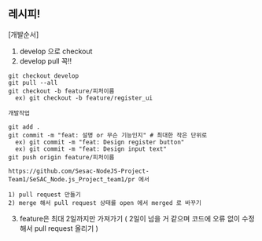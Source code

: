 ## 레시피!

[개발순서]
1. develop 으로 checkout
2. develop pull 꼭!!
```
git checkout develop
git pull --all
git checkout -b feature/피처이름
  ex) git checkout -b feature/register_ui

개발작업

git add .
git commit -m "feat: 설명 or 무슨 기능인지" # 최대한 작은 단위로
  ex) git commit -m "feat: Design register button"
  ex) git commit -m "feat: Design input text"
git push origin feature/피처이름

https://github.com/Sesac-NodeJS-Project-Team1/SeSAC_Node.js_Project_team1/pr 에서

1) pull request 만들기
2) merge 해서 pull request 상태를 open 에서 merged 로 바꾸기
```
3. feature은 최대 2일까지만 가져가기 ( 2일이 넘을 거 같으며 코드에 오류 없이 수정해서 pull request 올리기 )


